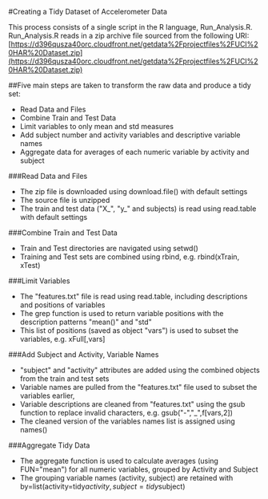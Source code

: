 #Creating a Tidy Dataset of Accelerometer Data

This process consists of a single script in the R language, Run_Analysis.R.
Run_Analysis.R reads in a zip archive file sourced from the following URI:
[https://d396qusza40orc.cloudfront.net/getdata%2Fprojectfiles%2FUCI%20HAR%20Dataset.zip](https://d396qusza40orc.cloudfront.net/getdata%2Fprojectfiles%2FUCI%20HAR%20Dataset.zip)

##Five main steps are taken to transform the raw data and produce a tidy set:
* Read Data and Files
* Combine Train and Test Data
* Limit variables to only mean and std measures
* Add subject number and activity variables and descriptive variable names
* Aggregate data for averages of each numeric variable by activity and subject

###Read Data and Files
* The zip file is downloaded using download.file() with default settings
* The source file is unzipped 
* The train and test data ("X_", "y_" and subjects) is read using read.table with default settings

###Combine Train and Test Data
* Train and Test directories are navigated using setwd()
* Training and Test sets are combined using rbind, e.g.  rbind(xTrain, xTest)

###Limit Variables
* The "features.txt" file is read using read.table, including descriptions and positions of variables
* The grep function is used to return variable positions with the description patterns "mean()" and "std"
* This list of positions (saved as object "vars") is used to subset the variables, e.g. xFull[,vars]

###Add Subject and Activity, Variable Names
* "subject" and "activity" attributes are added using the combined objects from the train and test sets
* Variable names are pulled from the "features.txt" file used to subset the variables earlier,
* Variable descriptions are cleaned from "features.txt" using the gsub function to replace invalid characters, e.g. gsub("-","_",f[vars,2])
* The cleaned version of the variables names list is assigned using names()

###Aggregate Tidy Data
* The aggregate function is used to calculate averages (using FUN="mean") for all numeric variables, grouped by Activity and Subject
* The grouping variable names (activity, subject) are retained with by=list(activity=tidy$activity, subject=tidy$subject)